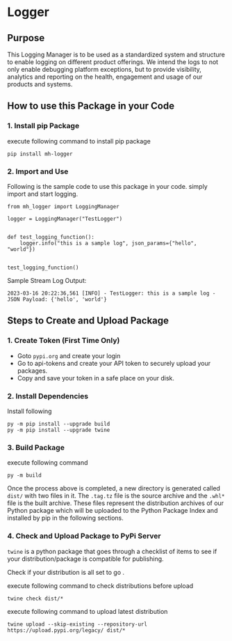 # Logger

## Purpose
This Logging Manager is to be used as a standardized system and structure to enable logging on different product offerings. We intend the logs to not only enable debugging platform exceptions, but to provide visibility, analytics and reporting on the health, engagement and usage of our products and systems.

## How to use this Package in your Code

### 1. Install pip Package

execute following command to install pip package
```
pip install mh-logger
```

### 2. Import and Use

Following is the sample code to use this package in your code. simply import and start logging.

```
from mh_logger import LoggingManager

logger = LoggingManager("TestLogger")


def test_logging_function():
    logger.info("this is a sample log", json_params={"hello", "world"})


test_logging_function()

```

Sample Stream Log Output:
```
2023-03-16 20:22:36,561 [INFO] - TestLogger: this is a sample log - JSON Payload: {'hello', 'world'}
```


## Steps to Create and Upload Package
### 1. Create Token (First Time Only)
- Goto `pypi.org` and create your login
- Go to api-tokens and create your API token to securely upload your packages.
- Copy and save your token in a safe place on your disk.

### 2. Install Dependencies
Install following
```
py -m pip install --upgrade build 
py -m pip install --upgrade twine
```

### 3. Build Package

execute following command
```
py -m build
```

Once the process above is completed, a new directory is generated called `dist/` with two files in it. The `.tag.tz` file is the source archive and the `.whl*` file is the built archive. These files represent the distribution archives of our Python package which will be uploaded to the Python Package Index and installed by pip in the following sections.

### 4. Check and Upload Package to PyPi Server 
`twine` is a python package that goes through a checklist of items to see if your distribution/package is compatible for publishing.

Check if your distribution is all set to go .

execute following command to check distributions before upload
```
twine check dist/*
```

execute following command to upload latest distribution
```
twine upload --skip-existing --repository-url https://upload.pypi.org/legacy/ dist/*
```